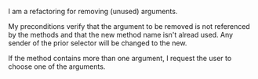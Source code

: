 I am a refactoring for removing (unused) arguments.My preconditions verify that the argument to be removed is not referenced by the methods and that the new method name isn't alread used.Any sender of the prior selector will be changed to the new.If the method contains more than one argument, I request the user to choose one of the arguments.
